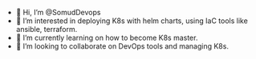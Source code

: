 - 👋 Hi, I’m @SomudDevops
- 👀 I’m interested in deploying K8s with helm charts, using IaC tools like ansible, terraform.
- 🌱 I’m currently learning on how to become K8s master.
- 💞️ I’m looking to collaborate on DevOps tools and managing K8s.

<!---
SomudDevops/SomudDevops is a ✨ special ✨ repository because its `README.md` (this file) appears on your GitHub profile.
You can click the Preview link to take a look at your changes.
--->
